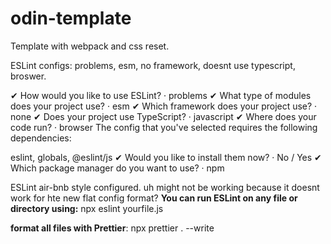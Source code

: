 # odin-template

Template with webpack and css reset.

ESLint configs: problems, esm, no framework, doesnt use typescript, broswer.

✔ How would you like to use ESLint? · problems
✔ What type of modules does your project use? · esm
✔ Which framework does your project use? · none
✔ Does your project use TypeScript? · javascript
✔ Where does your code run? · browser
The config that you've selected requires the following dependencies:

eslint, globals, @eslint/js
✔ Would you like to install them now? · No / Yes
✔ Which package manager do you want to use? · npm

ESLint air-bnb style configured. uh might not be working because it doesnt work for hte new flat config format?
**You can run ESLint on any file or directory using:** npx eslint yourfile.js

**format all files with Prettier**: npx prettier . --write
